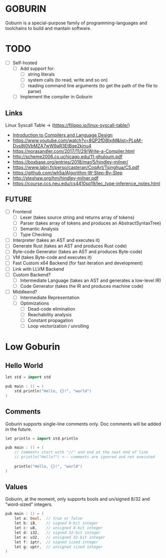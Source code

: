 # GOBURIN

Goburin is a special-purpose family of programming-languages and toolchains to build and mantain software.

# TODO
- [ ] Self-hosted
  - [ ] Add support for: 
      - [ ] string literals
      - [ ] system calls (to read, write and so on)
      - [ ] reading command line arguments (to get the path of the file to parse) 
  - [ ] Implement the compiler in Goburin

## Links
Linux Syscall Table -> (https://filippo.io/linux-syscall-table/)

* [Introduction to Compilers and Language Design](https://www3.nd.edu/~dthain/compilerbook/compilerbook.pdf)
* https://www.youtube.com/watch?v=8QP2fDBIxjM&list=PLpM-Dvs8t0VbMZA7wW9aR3EtBqe2kinu4
* https://norasandler.com/2017/11/29/Write-a-Compiler.html
* http://scheme2006.cs.uchicago.edu/11-ghuloum.pdf
* https://boxbase.org/entries/2018/mar/5/hindley-milner/
* https://www.labri.fr/perso/casteran/CoqArt/Tsinghua/C5.pdf
* https://github.com/wh5a/Algorithm-W-Step-By-Step
* http://steshaw.org/hm/hindley-milner.pdf
* https://course.ccs.neu.edu/cs4410sp19/lec_type-inference_notes.html

## FUTURE
- [ ] Frontend
  - [ ] Lexer (takes source string and returns array of tokens)
  - [ ] Parser (takes array of tokens and produces an AbstractSyntaxTree)
  - [ ] Semantic Analysis
  - [ ] Type Checking
- [ ] Interpreter (takes an AST and executes it)
- [ ] Generate Rust (takes an AST and produces Rust code)
- [ ] Byte-code Generator (takes an AST and produces Byte-code)
- [ ] VM (takes Byte-code and executes it)
- [ ] Fast Custom x64 Backend (for fast iteration and development)
- [ ] Link with LLVM Backend 
- [ ] Custom Backend?
  - [ ] Intermediate Language (takes an AST and generates a low-level IR)
  - [ ] Code Generator (takes the IR and produces machine code)
- [ ] Middleend? 
  - [ ] Intermediate Representation
  - [ ] Optimizations
    - [ ] Dead-code elimination
    - [ ] Reachability analysis
    - [ ] Constant propagation
    - [ ] Loop vectorization / unrolling

# Low Goburin

## Hello World
```cpp
let std = import std

pub main : () = (
    std.println("Hello, {}!", "world")
)
```

## Comments
Goburin supports single-line comments only. Doc comments will be added in the future.

```cpp
let println = import std.println

pub main : () = (
    // Comments start with "//" and end at the next end of line
    // println("Hello?") <-- comments are ignored and not executed 
    
    println("Hello, {}!", "world")
)
```

## Values
Goburin, at the moment, only supports bools and un/signed 8/32 and "word-sized" integers.

```cpp
pub main : () = (
    let a: bool,  // true or false
    let b: i8,    // signed 8-bit integer
    let c: u8,    // unsigned 8-bit integer
    let d: i32,   // signed 32-bit integer
    let e: u32,   // unsigned 32-bit integer
    let f: iptr,  // signed sized integer
    let g: uptr,  // unsigned sized integer
)
```

